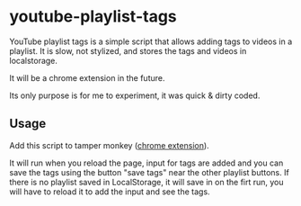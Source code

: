# youtube-playlist-tags

YouTube playlist tags is a simple script that allows adding tags to videos in a playlist.
It is slow, not stylized, and stores the tags and videos in localstorage.

It will be a chrome extension in the future.

Its only purpose is for me to experiment, it was quick & dirty coded.

## Usage

Add this script to tamper monkey ([chrome extension](http://tampermonkey.net/)).

It will run when you reload the page, input for tags are added and you can save the tags using the button "save tags" near the other playlist buttons.
If there is no playlist saved in LocalStorage, it will save in on the firt run, you will have to reload it to add the input and see the tags.
